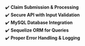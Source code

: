 ✔️ **Claim Submission & Processing**  
✔️ **Secure API with Input Validation**  
✔️ **MySQL Database Integration**  
✔️ **Sequelize ORM for Queries**  
✔️ **Proper Error Handling & Logging** 
